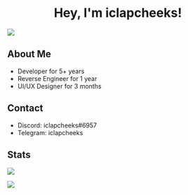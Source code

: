 <h1 align="center">Hey, I'm iclapcheeks!</h1>
<p align="left"><img src="https://gpvc.arturio.dev/iclapcheeks"/></p>

## About Me
- Developer for 5+ years
- Reverse Engineer for 1 year
- UI/UX Designer for 3 months

## Contact
- Discord: iclapcheeks#6957
- Telegram: iclapcheeks

## Stats
<a href="https://github.com/iclapcheeks/iclapcheeks"><img align="center" src="https://github-readme-stats.vercel.app/api?username=iclapcheeks&layout=compact&theme=tokyonight"/></a>

<a href="https://github.com/iclapcheeks/iclapcheeks"><img align="center" src="https://github-readme-stats.vercel.app/api/top-langs/?username=iclapcheeks&layout=compact&theme=tokyonight"/></a>
